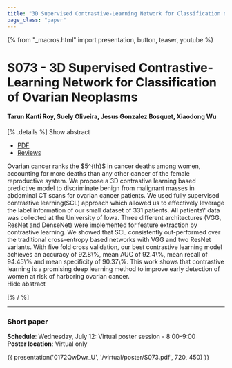```yaml
---
title: "3D Supervised Contrastive-Learning Network for Classification of Ovarian Neoplasms"
page_class: "paper"
---
```


{% from "_macros.html" import presentation, button, teaser, youtube %}

# S073 - 3D Supervised Contrastive-Learning Network for Classification of Ovarian Neoplasms

#### Tarun Kanti Roy, Suely Oliveira, Jesus Gonzalez Bosquet, Xiaodong Wu


[% .details %]
<a class="toggle_visibility" data-selector=".abstract" data-level="3">Show abstract</a>
- <a href="https://openreview.net/pdf?id=BC4UYzbLRZ">PDF</a>
- <a href="https://openreview.net/forum?id=BC4UYzbLRZ">Reviews</a>

<p>
    <span class="abstract">
        Ovarian cancer ranks the $5^{th}$ in cancer deaths among women, accounting for more deaths than any other cancer of the female reproductive system.  We propose a 3D contrastive learning based predictive model to discriminate benign from malignant masses in abdominal CT scans for ovarian cancer patients. We used fully supervised contrastive learning(SCL) approach which allowed us to effectively leverage the label information of our small dataset of 331 patients. All patients\' data was collected at the University of Iowa. Three different architectures (VGG, ResNet and DenseNet) were implemented for  feature extraction by contrastive learning. We showed that SCL consistently out-performed over the traditional cross-entropy based networks with VGG and two ResNet variants. With five fold cross validation, our best contrastive learning model achieves an accuracy of 92.8\%, mean AUC of 92.4\%, mean recall of 94.45\% and mean specificity of 90.37\%.  This work shows that contrastive learning is a promising deep learning method to improve early detection of women at risk of harboring ovarian cancer.
        <br>
        <span class="actions"><a class="toggle_visibility" data-level="2">Hide abstract</a></span>
    </span>
</p>
[% / %]

---


### Short paper

**Schedule**: Wednesday, July 12: Virtual poster session - 8:00–9:00<br>
**Poster location**: Virtual only

{{ presentation('0172QwDwr_U', '/virtual/poster/S073.pdf', 720, 450) }}